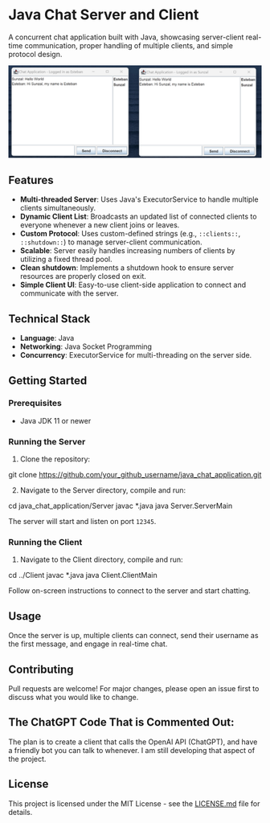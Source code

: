 # Java Chat Server and Client

A concurrent chat application built with Java, showcasing server-client real-time communication, proper handling of multiple clients, and simple protocol design.

![Chat Server and Client Screenshot](Chat_Application_Example.png)



## Features

- **Multi-threaded Server**: Uses Java's ExecutorService to handle multiple clients simultaneously.
- **Dynamic Client List**: Broadcasts an updated list of connected clients to everyone whenever a new client joins or leaves.
- **Custom Protocol**: Uses custom-defined strings (e.g., `::clients::`, `::shutdown::`) to manage server-client communication.
- **Scalable**: Server easily handles increasing numbers of clients by utilizing a fixed thread pool.
- **Clean shutdown**: Implements a shutdown hook to ensure server resources are properly closed on exit.
- **Simple Client UI**: Easy-to-use client-side application to connect and communicate with the server.

## Technical Stack

- **Language**: Java
- **Networking**: Java Socket Programming
- **Concurrency**: ExecutorService for multi-threading on the server side.

## Getting Started

### Prerequisites

- Java JDK 11 or newer

### Running the Server

1. Clone the repository:

git clone https://github.com/your_github_username/java_chat_application.git


2. Navigate to the Server directory, compile and run:

cd java_chat_application/Server
javac *.java
java Server.ServerMain


The server will start and listen on port `12345`.

### Running the Client

1. Navigate to the Client directory, compile and run:

cd ../Client
javac *.java
java Client.ClientMain


Follow on-screen instructions to connect to the server and start chatting.

## Usage

Once the server is up, multiple clients can connect, send their username as the first message, and engage in real-time chat.

## Contributing

Pull requests are welcome! For major changes, please open an issue first to discuss what you would like to change.

## The ChatGPT Code That is Commented Out:

The plan is to create a client that calls the OpenAI API (ChatGPT), and have a friendly bot you can talk to whenever. I am still developing that aspect of the project.

## License

This project is licensed under the MIT License - see the [LICENSE.md](LICENSE.md) file for details.
